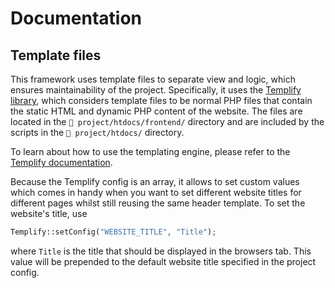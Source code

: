 # Documentation
## Template files
This framework uses template files to separate view and logic, which ensures maintainability of the project. Specifically, it uses the [Templify library](https://github.com/JensOstertag/php-templify), which considers template files to be normal PHP files that contain the static HTML and dynamic PHP content of the website. The files are located in the ``📁 project/htdocs/frontend/`` directory and are included by the scripts in the ``📁 project/htdocs/`` directory.

To learn about how to use the templating engine, please refer to the [Templify documentation](https://github.com/JensOstertag/php-templify).

Because the Templify config is an array, it allows to set custom values which comes in handy when you want to set different website titles for different pages whilst still reusing the same header template. To set the website's title, use
```php
Templify::setConfig("WEBSITE_TITLE", "Title");
```
where ``Title`` is the title that should be displayed in the browsers tab. This value will be prepended to the default website title specified in the project config.
